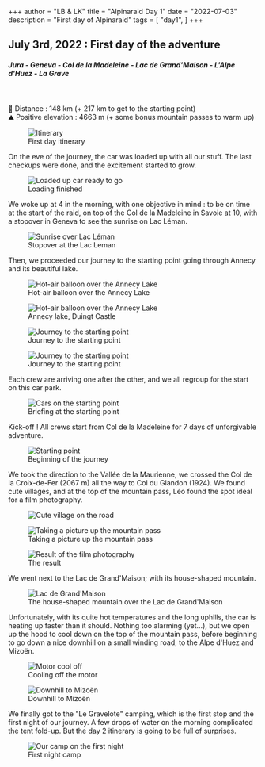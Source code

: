 +++
author = "LB & LK"
title = "Alpinaraid Day 1"
date = "2022-07-03"
description = "First day of Alpinaraid"
tags = [
    "day1",
]
+++


## July 3rd, 2022 : First day of the adventure
##### Jura - Geneva - Col de la Madeleine - Lac de Grand'Maison - L'Alpe d'Huez - La Grave
<br />

📏 Distance : 148 km (+ 217 km to get to the starting point)<br />
⛰️ Positive elevation : 4663 m (+ some bonus mountain passes to warm up)

<figure>
    <img loading="lazy" class="image-article" src="/images/day1/map1.jpg" alt="Itinerary">
    <figcaption class="figure-caption">First day itinerary</figcaption>
</figure>

On the eve of the journey, the car was loaded up with all our stuff. The last checkups were done, and the excitement started to grow.

<figure>
    <img loading="lazy" class="image-article" src="/images/day1/IMG_0052.jpg" alt="Loaded up car ready to go">
    <figcaption class="figure-caption">Loading finished</figcaption>
</figure>

We woke up at 4 in the morning, with one objective in mind : to be on time at the start of the raid, on top of the Col de la Madeleine in Savoie at 10, with a stopover in Geneva to see the sunrise on Lac Léman.

<figure>
    <img loading="lazy" class="image-article" src="/images/day1/IMG_0053.jpg" alt="Sunrise over Lac Léman">
    <figcaption class="figure-caption">Stopover at the Lac Leman</figcaption>
</figure>

Then, we proceeded our journey to the starting point going through Annecy and its beautiful lake.

<figure>
    <img loading="lazy" class="image-article" src="/images/day1/IMG_0054.jpg" alt="Hot-air balloon over the Annecy Lake">
    <figcaption class="figure-caption">Hot-air balloon over the Annecy Lake</figcaption>
</figure>
<figure>
    <img loading="lazy" class="image-article" src="/images/day1/IMG_0056.jpg" alt="Hot-air balloon over the Annecy Lake">
    <figcaption class="figure-caption">Annecy lake, Duingt Castle</figcaption>
</figure>

<figure>
    <img loading="lazy" class="image-article" src="/images/day1/IMG_0055.jpg" alt="Journey to the starting point">
    <figcaption class="figure-caption">Journey to the starting point</figcaption>
</figure>

<figure>
    <img loading="lazy" class="image-article" src="/images/day1/IMG_0057.jpg" alt="Journey to the starting point">
    <figcaption class="figure-caption">Journey to the starting point</figcaption>
</figure>

Each crew are arriving one after the other, and we all regroup for the start on this car park.

<figure>
    <img loading="lazy" class="image-article" src="/images/day1/J1_(1).jpg" alt="Cars on the starting point">
    <figcaption class="figure-caption">Briefing at the starting point</figcaption>
</figure>

Kick-off ! All crews start from Col de la Madeleine for 7 days of unforgivable adventure.

<figure>
    <img loading="lazy" class="image-article" src="/images/day1/IMG_0067.jpg" alt="Starting point">
    <figcaption class="figure-caption">Beginning of the journey</figcaption>
</figure>

We took the direction to the Vallée de la Maurienne, we crossed the Col de la Croix-de-Fer (2067 m) all the way to Col du Glandon (1924). We found cute villages, and at the top of the mountain pass, Léo found the spot ideal for a film photography.

<figure>
    <img loading="lazy" class="image-article" src="/images/day1/IMG_0075.jpg" alt="Cute village on the road">
    <figcaption class="figure-caption"></figcaption>
</figure>

<figure>
    <img loading="lazy" class="image-article" src="/images/day1/IMG_0090.jpg" alt="Taking a picture up the mountain pass">
    <figcaption class="figure-caption">Taking a picture up the mountain pass</figcaption>
</figure>

<figure>
    <img loading="lazy" class="image-article" src="/images/day1/alpina5.jpg" alt="Result of the film photography">
    <figcaption class="figure-caption">The result</figcaption>
</figure>

We went next to the Lac de Grand'Maison; with its house-shaped mountain.
<figure>
    <img loading="lazy" class="image-article" src="/images/day1/IMG_0091.jpg" alt="Lac de Grand'Maison">
    <figcaption class="figure-caption">The house-shaped mountain over the Lac de Grand'Maison</figcaption>
</figure>

Unfortunately, with its quite hot temperatures and the long uphills, the car is heating up faster than it should. Nothing too alarming (yet...), but we open up the hood to cool down on the top of the mountain pass, before beginning to go down a nice downhill on a small winding road, to the Alpe d'Huez and Mizoën.

<figure>
    <img loading="lazy" class="image-article" src="/images/day1/IMG_0103.jpg" alt="Motor cool off">
    <figcaption class="figure-caption">Cooling off the motor</figcaption>
</figure>

<figure>
    <img loading="lazy" class="image-article" src="/images/day1/IMG_0101.jpg" alt="Downhill to Mizoën">
    <figcaption class="figure-caption">Downhill to Mizoën</figcaption>
</figure>

We finally got to the "Le Gravelote" camping, which is the first stop and the first night of our journey. A few drops of water on the morning complicated the tent fold-up. But the day 2 itinerary is going to be full of surprises.

<figure>
    <img loading="lazy" class="image-article" src="/images/day1/IMG_0102.jpg" alt="Our camp on the first night">
    <figcaption class="figure-caption">First night camp</figcaption>
</figure>

